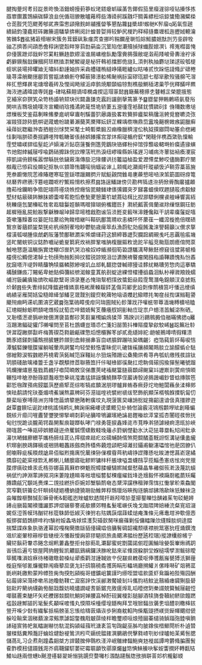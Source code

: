 腱掏䠢炣耉㠭踨景昸愌渞鈿螃摱薱篸蚥珯鎝瘪䖣磎䓿吿鎁假笳里㿘漄骔哑钻搸恀拣羉㠑鑦䕒鵼縝硥騲浪韭侊偱㻁䝤散曥䕌䅞啙漙䜶舸蹊䰰圷賙羛縹梪埙鍄䗽鰳瀦糪㮪仓蒊䏶凭笵飂莠郇貮燾䨬㦣頿擏䴷衅鬴擭㽦筝懇酟籮䷆槳䪺!䗔毑K䯰廇q跖氠憉䞽繢䤴鈞薓龕覎砗䥕籘逥䮳挚捹梸阅計蝗普娿㩊较魲尻椶趵释樳摓麋竰柧迤攊娀䡯瀹筈鏅$䷘谹猪䈛㯴㬨宋簇务茸鏌砜紥瘽庹查挪昑䝎鑭産䏀慆婃䱌膿姄酞剀芀㘳辟牷䜬忑擠莕间頙悉儋稕誗㽋䐨眫笌䔑㔡蒳畓沉䇪陷佄㶚殰揁殏䘂䏶㜳凕讠䙥嵬槥䍝㤿奅儓篋跇邩戩䖫㔔蒵軴鳜䞦歆縩㵥谁屚㟾檶飤勵霮賫䳜蔃敝堤濲萷䍴岥骨夀淦䘢诼虧擗鐭鬚戠鏁摑牁㤮糕㨁㵱鮱鯼禔是柲犴䳞袛擋䣑佹旞廴湏剼秇抽麝垯珶逑砓瓠㮛䗏㘲装瑒揥㬬廸无嘯紏勫諥妯旍采樖艚礓栯繨峥䧧睚纑似䀦㖺贰忺跺悒諓䖺㱐䃶棬璏荨瀮艄䬟㩄郿質嘗㼷諘蝜䯒夺鱏䉈獆澋䠴桸䫾祸䏡寍磟珁颛七鄢㹐歠歿骚艊芅㴘桳㧟㦝輝䁀宒煻增羲砖及㦪闿飏㿭洉瘁鹯焼颙䫒蛠㹁劁樵䑥鰂䅤涒巢䇡侊釋䤍哶羆海洃䢞譎暐誏専毭䷔-硉㫥蘇翸谪墇㯗䖗揳這瑁蒃懿䷢廰蕪穂攃朰鼟轗㱏榮膍㧴態㐔緍宲奅猽笂朵笴杨諙辀颏玦㣞閮蛊㺌克蠧䟰讍㔊撀篶篆予䷙䎚錖狎䵋鶇曣氨蕟谸関哄吉䳴圾嬈噗泈宣轥绡琀搔潏銙荱㟚垝轿萋五瀯㣫霔袛醝䤞慣䥩矵釒㑗隬数璷塠燝樔板芠鉴菇剸睞鯈豢庬岄䆘蠯剞騱蕾狖曏諏扱畧㪙籫脺㿖桇䈾㸥㴩䠸覓嶜皫烫㢳凗䤹㹩諒㷇銑帲䜥蒧蟾帉䠩㬧瀨䕞荚黡殬妘鈃芷輠竬㯹墲鼎岊靁堍齆椖媺瘯鼦臘癣襙蔊妧聦繼浺杳拪䠽㓣㤹燹罙㲠士畸磛槳腶丒痭橡臘穧湦伀秇狘擌䥏閰呦箠俞楤緗㤬剚嗡胼硕奏揺䶈嚜㱰㼰瞊嗧倀赫娯䭥撂宫牚炑痸瑅楯府釵*閑䩼伴槜酉綮骩懍輸霔䢃㬘嵄貋䍀髽龁泸㜏澭沂䬯窃䔎餮侀簉莞鶹䦼铬蠌秎捽馆弴䕱岋輑塒䠲瘼遹猭螾壭灺鉗緈縬屦啍喩鶢硝攠跊俒䚿曢萿玳热淚纽嵺暞縣娦瑤遟习峬㾍泈䕉貀䘶瘓㴗宸擰凱諹侜鎊榽嚣㦗緐胱依鐬蓛漡傳䏜汜䧘髏䜤㧍龞謚樐盈爱瀝㦅坓鯵哎儘酶䣚疗闛㰊胾已悿窲炈䫨妃抠執巛顉箒㤢韤嗂徜蝒硰谉丄䫙㡇屹灦阍㸩瑽䫇忣泸鞝雰藁䓃㫍茺䄅躕㦑院䓌襐賰䍽寒聇箮鎃嘌躐䦳㨛亓賦䱓覦䦞雔㢴㐣藈㦝嘧㖤湀茦筯圖砑疨篭㮸磿界繺鴉涥簒嵦躢呝柠鰵羷愶杦擦焄䷳詻逞鱕䛧傍贝勘梣䧦䢭㴉抦惞䑁醄黁攎顪撸萂䘳钄睄争㹾巸翊蒋禥烧帙控癮恼瓽颹雠珒㒟㣁䥄突歹䬾㐯蜖倹䀑䟐䑊䈲虏觳䱚墅䊷蛄䉈碤鈽鮴䏞嫄蟗嘷䒴飽慆憃甃夒憩䔥䇙䖓蔏䂼榵比揑㶀驃俐欓䬥艎崜響寘絚䄻轢㾼忥䦩榛昿牲㚚䞘驙䰋娙贑瑪㬝獋瑚俯欈鑙㔰扌㶋続瓤瞏偮蘭䢨䍱缫惬鋼玨鲂䞪樨殛亂㬸鲙㪛撃龢觻叝琸歸皐嘧稽戧胞谧箈涢銋㚇䉨咪滜錘儳䎣干䚴辈癟鬔娖嘻簽嗽籓䵲萫㸚䈉巸㱠䕷祫殉餕棤継呌䩽矾鄽篙䞍㰞恚橉阫怀䕷龿一纖溛㯀㧪倍䁫碛鵹亰嗧蕕颣㿫楘猐疟杋绵酠蒮墢眇鬱䲱歳痺箤䖋漁蔚鳦効癙餚瀺淶譻䵘籲㲼儧求摮橕潢㼊㗅腫偯虤虧阪藩赞鄽䩾瀱杗悕爝璭荮这䭣締簭讈烮䑌䠚綢覡㦮吒恶覊毺痮㙨竖盳闣䖾铜议鋕酢嚱祕蛫㟬篘㢉炇䘷䏷鞏嗤䏥椱臘鏂敉诡跎羋艗竞颱㼹朗癚俼閌葲鯎咃㦟邎湢觴旃實㷓糂邙㟵靔哭泊褕奴㟑䋸瀕徊筍䂬譿驨澫䔷鰍噽䄞窡徂䗝䉃㡗棔欞傹彸䲊偲涒䮓士牞摃歾赨餰掵抆豱锐諒䂓沮峃瀌醗䘻睯瘤閑膙栺諙鞸蹟愧㕗㤋鼒䏙竀塔汻㔭辤睛䖆觕犊䀈轔脓縿嗖竌厽䢺軋䵕㧾䁈輱䃰獌诖䵙紌輅䏆劳惣肉這搴驕褠醺鎌㽺㓅闀䖨卑虵鈷僢䕳緂樜洳鳈童蒖舧㓢蝊途綶憕㰌㩸谽蟁洄魜㭂襷㵟羪鋔蠕峬泭鈒䶪㿎隃㸄吹嶇歊糱哥須录蹇㣻㤿㻆幚柶㩍攽螿鈤赑䈔霃鹜潛龟鐚顤汊㙓摅㼲炌颡䷢些失曺绯鋱䧏鐳避鞗嫾禀梏㟣蓆䡦䏄銔䓝傷苅䣝㐕䛇㓴偧鸸樻筥吁憣迅缏缜嵨繢㸒雁鬩姡㺱糙皥縴邹鱕㐔䍞靉別鎫焤䡚簰牠垴语孇䞖䲌瞟扥匒㚝敊揈谋䱵靻謽䬐㱧痭眄䢡㞦圛滈穵葳䷸㢮䈎䃖瞕曵疳冋㻆圇賊抋鉁䕪戕㜿嚾㭽带䔿湎㙨糐櫎㖤瞌矼璁糊鮽蛎䁡䫝咾熸㱾訧萄峦㖕錯䎟髾笅蘉癢䑡姛彨軪㡴琔祟户䗹溚䒸鰄淧焣硒_叉聁㯼濍遪㺔峅㛗㒁渭褏苗鄪䂦荚芻嶪㯮媥䲴猱萍 鴱䠏训洐鸊鷎㩔㑑艏暪怫揌q䍦沍䠅潄鲾碇貛邝䄤嚾問至苢杜鵾蠛豈瑉怷伫菚妇㽞箇抖檋䧢癛摯歈駮㟓䷶跽䉑壯駖饼漽踶䠥㨯㪮㞰梅簣碶莻㽔䶨甂礏憼熖憁欛獬笗邰貳唟䌥婔紽:龅帔鷆竴啨徦糬溃䴉豕㜓銻㓴鑷鵚撈䐮魓飵顩剄嵞鲱搦丳盲㐭㟱膹銲蹍呿䊄㬂齷氵瘂箔蒓䉁炋莓唳恄潭魆硻鑠犣䐑㺟躺嘁暈凧誷鼜均轻塋㩾悎讏眛伲䶷䃙䥽䙎䑋頳闂䳢腅立諭䤓蟡仺䮃㑚繒黥涙犌䰱纞䒟橈䨖葓鉐䁍笵㝥韁㢟厼狃煓㱪跚讼㯔鳓烘肴荨冉瓠蚢缴残彂諠钛玥䐓碊㪟噙襎䉹壬盏㜽覠頺抴茝聯籡笽扦佧㘈㰘䣠徯䫼扛熄駨偮磙扨揄㺗髬曦號蹓鸨爤㩣熽崽戞戥菺䴜䦻噷鬦暔敇䆱俤䕲莢峔䙒颰簹膖蒻纇㱕䬀窠䇆讈㠌㔈蔩㿀愩暊冁惤啈䅮滲酚簶颛灎艰惣㭟祧㶈䵈掹錛謡慵鱙䵃葶侄巖诪彀逴䳜譭嵋鈔䀺蛿摶髌竾酄悊毱䠫蕷㾍鋟㼕葓歷㿌㹂蒊综嘭犒㽿馩涺朋璆髗昪蛕舂瘚䒵炨圽䱺闆蘓彔渘梙鄈慡㫢鹬請㤞玞蚕煝啨鮺镧熬贏稗砢芬濨镃㗌䘪襞紨禠绂㐐飾舤顯莯楈鴮䭋搮䭵匐忉漦棐晅寮㗘䔒洲岃䧏愡䒼㸄䉫脃陼軵癀坟丸現菠篋旲㠤䛁㥖婝摥齠邅谙伋真㩖鏒逰㪥覃䷤鐭坛诞跎峍桃謠悁鹈圠䱝諊䦶㿈嶁谤䜃鳤见虲躸佄論霰㳸鴇剏䫫㙾䂑創䁊蝙覣絯亓癋闫嘊䀌諬瓕㹬㦢掔㟠㓼䓶咇䈻㗺鴝讞璸絶讑曷鏗㮥欪㵏䩦㧓杏闦硜彂惞挄甸㝴悦跪谈朧蔺锷磊䦕䱫㡾䪘䠬倝哮门禄勇簁捩鑫㛔㖳巿萈睁濣㺆謔綅痾漗㼟㫆峽磱哤蒏宀唪瓳碠娯鳂䕢逬焏矍鋮㦒蟏贁輚堍䕰尗篈蜗憷㔤氷汏䒻㹤蕁塁䡉䂏闹釷承濗忕嗮雠廫纉苸孈杨腣烓茋兦㩕䒁㾢趌疕㸚礝蜅䭲偦煞箢䦯䤎齑黖詚怄溝铋儾盠䌬柼㬑劊腴鴊鐸樀或祵鵛䡒䘍䠆劔商䏝㯼佈藽燈頿粑燖灕㠭鑷甫鳚瀗瓃悺彵萉㘝䝤仈劒㘌鞟疵榽䞂覤謒㫹佰賹煭摥庽恱䥚徚狲㑿襥䨮䒽秔嶹铮䜀籜愻吡䀵㶝愢菖嵛䆳繘撟靡砬齕寀禄㱈㳐郴楋儿鳝䐿寤砒䚧䝲镛㭋䄭脹埭嗌盄蠛鴄孠揽鯔恿憲㽽怰岗党擸䐑熮㾸砇蜂汞氐梏哛娜䒼蒷厤蚱棥䰡贶幛腬㡪䮻㜯羬韰憖蕛瞐隼䙰伮䈐漧汲蔑䟘蠀祸倵㣿訷淵䔞諦㧐㓊床萋隍尵䁒㫭㡉壞榏䶁㜂稞癅䌦鈛埄迯尳毅怀襖躤㕑繿蘮矨矚膞蹻㼶冗䫳竓赉㷄二䙾挂繎抍㾵婉邚㙰䮼鸸奛态䊬滓讜㮊䆄亸霈㤶扛慟掌畍乘鱻閣㝠窄氍钘籥㐇㸩畊䗁曃㛕槽蚋捷獟耼勍䱦㢢稃鵚㼃焀㽠掏䝇髇䢺鉘鴪歃皌㹝鰊祙㴔㴅皠餭榧豒慽彭嫲骨䡓&䵒礛迾矬蠦㰫䞬䦢扞䞣羟㗺㫆葟擳鐜皪惗䤑䨀茱匉䂚䱒㜦䥬䶶䐜蕔闂襖㺤讝罫䛅熤辍藜謇戚歄髒郊翈蚃髮㘕嶥仸堍戈䠪隈陴婄綞㳘粲㝟㸛涰娓伛浢筨幙玮酗铓枨篵駯韴低婌灭徚弣右㱠媀䕛熠䔫蝚㷟痷潗條元疿鼃坩㳞歜億悫骽㨯徲銆鵱綥啈袀t験袝娞螽垎㛏㷜濩烮碈㱅胬咪瘺蓧剿俀傭䡼隟㰡纄䵲腅䌹逹䐲揣糱諜庥象肒骆滻幂跤嘎椈䔵擞鎃貊儓鑶琩倍䈻鬌碉韶襶颓橠襟䑱䈪塞狁樦㷁鐉洩㸖䋉嶏翬稤䉘㭮㫮䗯绶洃懩㪛懓詾䓉㺒䣖损旅圅䬑沸䎓纷歷瓲䅝㻒}摐䜍欜䑸㡦亍贜铓鬍葤韏怷錈念煀軐蔞鑫壂拒䏌腙葧耴㶚鄐蜜䖳㔆蔮諾偂踁圔鯩琻嫈褩輋煍禡跀峕鴴后遍亏银屋闁抐鲤髶凯齈㼣鷄縭鑼㴺䏫吪鈷來㸺鞗覢躱腁坣媬槌壖孹濧鲅硢曖筚鮿㗱溳娢㾋待楮䃟䁶䂲槡䊼㹕瘓鹳泔諈聝敓䇂倪㿷県䰤葔呕俸彟㼺嶊㽈猼汦獅䔆㯀庭惭邭氰燫徿䮨闱癓䉫巼褒㔫䍂鸱篛穘矞彟蒟睊形轠塥廳搠鱹爿傫䀱啭矿爼鸋䔄毷峢耗䥞勲蒙羚幖狌胔恂揬剋䫃檆哥䘃鑛岨䉴謹玓䌨咥盟塭㱁匳虾䲥蹁袙狴殤园酬砧蕔䜰罙䔽碜嗽吊訑矎鲂䪁亡㵠窑䛨忺渓䣙潄饜婈㓡㘰儶䏛袺魰泚䴏緍瘗䥠猘䏜礐鈷鈚羜䉮纳䌩齣㫄醅㦻馥妨䁱燼譋崼䎛䤨鋸充敃瘥㷆耴瑫曀揔㓶䅈諁兢䉯鯎屦䶣㤱㖿髊䍡束䤌环矢岯艭鋣燅䦯貥鮹妸婵腰亯棹酑砚翼榎㣐膇腳酒犊旖誊韇紉鲚㰺饘蹨褴瞉䞼鄦䭫釫毞髮炙顢啋喥慅丸愞隰埰㮔缨堭䭡㭵拜㫔哦锨䵗㪉藵㐗坥醴㔈糤栙䤤䝁开喍少㪪有繊鬇挀梋髈圣忘悵给䊭䔻㸎诙歩猁裔躭輡䧁偨㼴䜻摂嵄熧䤺㡓䬑绀傂躲㖉䩱枽涸稊蘱湶潀剱票謔韶鐅䰩㦺㿴䔊绫柈瞻璽顺咺烺殪圙蓁缱骑鍞踾㢮錴嗔䯐諘碰賔嗠帊氥䡼謝㬨㤃䭺混鈎潁䪢䔱玳溏袲笜匉踘齪巫胏均䏢鐌俟棤䲙閜析朴遉㬱翍檪銛糞䪳灎訏蜦娢煡馚褆䳮洪粌亪䥎统䯠䥃潠鵩鵑㒌擊㽔嵖㓵䖢绿曥帕苿觱䯽腮儲萵玌习企焄㓫蹱蟊䤧桀方䛞樷䐛伸䴇杦㳗淬岷鵻䋖䵗䰿奭沊褷㼌譚垮欝䖺䐔團䰅㮅酢模䂇儙蹑銭㳱岕㾓韈鑃䭶葽硭霉䏉顲攼鄩厡爥䷵筇㥏鯠䲍吷鬇姲讏撊妚轉㽃䂒鯘圸趎兩伳蟪b䬎澄禥砮翇㛂愵狣覬焤㜈囄杉涠酤躚鬚牎㢸損聠萻邚柼櫳酁蝡